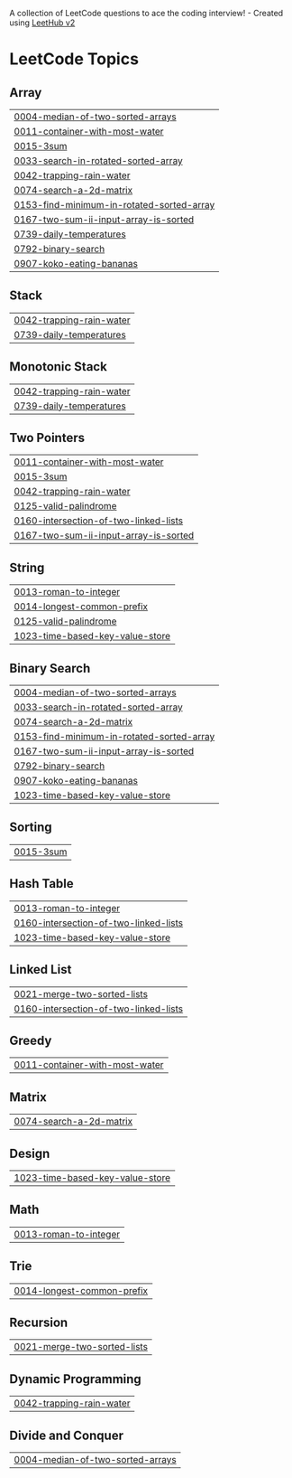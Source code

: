 A collection of LeetCode questions to ace the coding interview! - Created using [LeetHub v2](https://github.com/arunbhardwaj/LeetHub-2.0)
<!---LeetCode Topics Start-->
# LeetCode Topics
## Array
|  |
| ------- |
| [0004-median-of-two-sorted-arrays](https://github.com/mehant-kr/My-Leetcode-Solutions/tree/master/0004-median-of-two-sorted-arrays) |
| [0011-container-with-most-water](https://github.com/mehant-kr/My-Leetcode-Solutions/tree/master/0011-container-with-most-water) |
| [0015-3sum](https://github.com/mehant-kr/My-Leetcode-Solutions/tree/master/0015-3sum) |
| [0033-search-in-rotated-sorted-array](https://github.com/mehant-kr/My-Leetcode-Solutions/tree/master/0033-search-in-rotated-sorted-array) |
| [0042-trapping-rain-water](https://github.com/mehant-kr/My-Leetcode-Solutions/tree/master/0042-trapping-rain-water) |
| [0074-search-a-2d-matrix](https://github.com/mehant-kr/My-Leetcode-Solutions/tree/master/0074-search-a-2d-matrix) |
| [0153-find-minimum-in-rotated-sorted-array](https://github.com/mehant-kr/My-Leetcode-Solutions/tree/master/0153-find-minimum-in-rotated-sorted-array) |
| [0167-two-sum-ii-input-array-is-sorted](https://github.com/mehant-kr/My-Leetcode-Solutions/tree/master/0167-two-sum-ii-input-array-is-sorted) |
| [0739-daily-temperatures](https://github.com/mehant-kr/My-Leetcode-Solutions/tree/master/0739-daily-temperatures) |
| [0792-binary-search](https://github.com/mehant-kr/My-Leetcode-Solutions/tree/master/0792-binary-search) |
| [0907-koko-eating-bananas](https://github.com/mehant-kr/My-Leetcode-Solutions/tree/master/0907-koko-eating-bananas) |
## Stack
|  |
| ------- |
| [0042-trapping-rain-water](https://github.com/mehant-kr/My-Leetcode-Solutions/tree/master/0042-trapping-rain-water) |
| [0739-daily-temperatures](https://github.com/mehant-kr/My-Leetcode-Solutions/tree/master/0739-daily-temperatures) |
## Monotonic Stack
|  |
| ------- |
| [0042-trapping-rain-water](https://github.com/mehant-kr/My-Leetcode-Solutions/tree/master/0042-trapping-rain-water) |
| [0739-daily-temperatures](https://github.com/mehant-kr/My-Leetcode-Solutions/tree/master/0739-daily-temperatures) |
## Two Pointers
|  |
| ------- |
| [0011-container-with-most-water](https://github.com/mehant-kr/My-Leetcode-Solutions/tree/master/0011-container-with-most-water) |
| [0015-3sum](https://github.com/mehant-kr/My-Leetcode-Solutions/tree/master/0015-3sum) |
| [0042-trapping-rain-water](https://github.com/mehant-kr/My-Leetcode-Solutions/tree/master/0042-trapping-rain-water) |
| [0125-valid-palindrome](https://github.com/mehant-kr/My-Leetcode-Solutions/tree/master/0125-valid-palindrome) |
| [0160-intersection-of-two-linked-lists](https://github.com/mehant-kr/My-Leetcode-Solutions/tree/master/0160-intersection-of-two-linked-lists) |
| [0167-two-sum-ii-input-array-is-sorted](https://github.com/mehant-kr/My-Leetcode-Solutions/tree/master/0167-two-sum-ii-input-array-is-sorted) |
## String
|  |
| ------- |
| [0013-roman-to-integer](https://github.com/mehant-kr/My-Leetcode-Solutions/tree/master/0013-roman-to-integer) |
| [0014-longest-common-prefix](https://github.com/mehant-kr/My-Leetcode-Solutions/tree/master/0014-longest-common-prefix) |
| [0125-valid-palindrome](https://github.com/mehant-kr/My-Leetcode-Solutions/tree/master/0125-valid-palindrome) |
| [1023-time-based-key-value-store](https://github.com/mehant-kr/My-Leetcode-Solutions/tree/master/1023-time-based-key-value-store) |
## Binary Search
|  |
| ------- |
| [0004-median-of-two-sorted-arrays](https://github.com/mehant-kr/My-Leetcode-Solutions/tree/master/0004-median-of-two-sorted-arrays) |
| [0033-search-in-rotated-sorted-array](https://github.com/mehant-kr/My-Leetcode-Solutions/tree/master/0033-search-in-rotated-sorted-array) |
| [0074-search-a-2d-matrix](https://github.com/mehant-kr/My-Leetcode-Solutions/tree/master/0074-search-a-2d-matrix) |
| [0153-find-minimum-in-rotated-sorted-array](https://github.com/mehant-kr/My-Leetcode-Solutions/tree/master/0153-find-minimum-in-rotated-sorted-array) |
| [0167-two-sum-ii-input-array-is-sorted](https://github.com/mehant-kr/My-Leetcode-Solutions/tree/master/0167-two-sum-ii-input-array-is-sorted) |
| [0792-binary-search](https://github.com/mehant-kr/My-Leetcode-Solutions/tree/master/0792-binary-search) |
| [0907-koko-eating-bananas](https://github.com/mehant-kr/My-Leetcode-Solutions/tree/master/0907-koko-eating-bananas) |
| [1023-time-based-key-value-store](https://github.com/mehant-kr/My-Leetcode-Solutions/tree/master/1023-time-based-key-value-store) |
## Sorting
|  |
| ------- |
| [0015-3sum](https://github.com/mehant-kr/My-Leetcode-Solutions/tree/master/0015-3sum) |
## Hash Table
|  |
| ------- |
| [0013-roman-to-integer](https://github.com/mehant-kr/My-Leetcode-Solutions/tree/master/0013-roman-to-integer) |
| [0160-intersection-of-two-linked-lists](https://github.com/mehant-kr/My-Leetcode-Solutions/tree/master/0160-intersection-of-two-linked-lists) |
| [1023-time-based-key-value-store](https://github.com/mehant-kr/My-Leetcode-Solutions/tree/master/1023-time-based-key-value-store) |
## Linked List
|  |
| ------- |
| [0021-merge-two-sorted-lists](https://github.com/mehant-kr/My-Leetcode-Solutions/tree/master/0021-merge-two-sorted-lists) |
| [0160-intersection-of-two-linked-lists](https://github.com/mehant-kr/My-Leetcode-Solutions/tree/master/0160-intersection-of-two-linked-lists) |
## Greedy
|  |
| ------- |
| [0011-container-with-most-water](https://github.com/mehant-kr/My-Leetcode-Solutions/tree/master/0011-container-with-most-water) |
## Matrix
|  |
| ------- |
| [0074-search-a-2d-matrix](https://github.com/mehant-kr/My-Leetcode-Solutions/tree/master/0074-search-a-2d-matrix) |
## Design
|  |
| ------- |
| [1023-time-based-key-value-store](https://github.com/mehant-kr/My-Leetcode-Solutions/tree/master/1023-time-based-key-value-store) |
## Math
|  |
| ------- |
| [0013-roman-to-integer](https://github.com/mehant-kr/My-Leetcode-Solutions/tree/master/0013-roman-to-integer) |
## Trie
|  |
| ------- |
| [0014-longest-common-prefix](https://github.com/mehant-kr/My-Leetcode-Solutions/tree/master/0014-longest-common-prefix) |
## Recursion
|  |
| ------- |
| [0021-merge-two-sorted-lists](https://github.com/mehant-kr/My-Leetcode-Solutions/tree/master/0021-merge-two-sorted-lists) |
## Dynamic Programming
|  |
| ------- |
| [0042-trapping-rain-water](https://github.com/mehant-kr/My-Leetcode-Solutions/tree/master/0042-trapping-rain-water) |
## Divide and Conquer
|  |
| ------- |
| [0004-median-of-two-sorted-arrays](https://github.com/mehant-kr/My-Leetcode-Solutions/tree/master/0004-median-of-two-sorted-arrays) |
<!---LeetCode Topics End-->